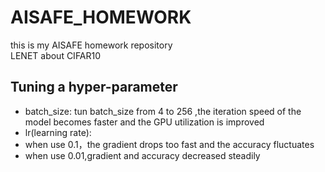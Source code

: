 # AISAFE_HOMEWORK
this is my AISAFE homework repository
<br>
LENET about CIFAR10

## Tuning a hyper-parameter

+ batch_size: tun batch_size from 4 to 256 ,the iteration speed of the model becomes faster and the GPU utilization is improved
+ lr(learning rate):   
+ when use 0.1，the gradient drops too fast and the accuracy fluctuates
+ when use 0.01,gradient and accuracy decreased steadily

